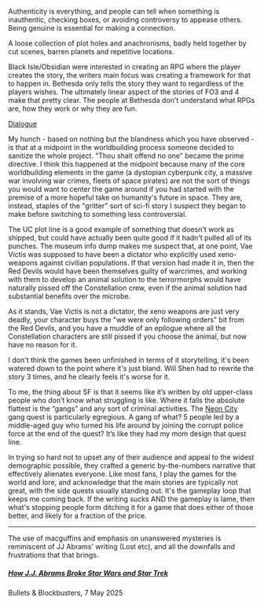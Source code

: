 Authenticity is everything, and people can tell when something is inauthentic, checking boxes, or avoiding controversy to appease others. Being genuine is essential for making a connection. 

A loose collection of plot holes and anachronisms, badly held together by cut scenes, barren planets and repetitive locations.

Black Isle/Obsidian were interested in creating an RPG where the player creates the story, the writers main focus was creating a framework for that to happen in. Bethesda only tells the story they want to regardless of the players wishes. The ultimately linear aspect of the stories of FO3 and 4 make that pretty clear. The people at Bethesda don't understand what RPGs are, how they work or why they are fun.

[Dialogue](Dialogue.md)

My hunch - based on nothing but the blandness which you have observed - is that at a midpoint in the worldbuilding process someone decided to sanitize the whole project. "Thou shalt offend no one" became the prime directive. I think this happened at the midpoint because many of the core worldbuilding elements in the game (a dystopian cyberpunk city, a massive war involving war crimes, fleets of space pirates) are not the sort of things you would want to center the game around if you had started with the premise of a more hopeful take on humanity's future in space. They are, instead, staples of the "gritter" sort of sci-fi story I suspect they began to make before switching to something less controversial.

The UC plot line is a good example of something that doesn't work as shipped, but could have actually been quite good if it hadn't pulled all of its punches. The museum info dump makes me suspect that, at one point, Vae Victis was supposed to have been a dictator who explicitly used xeno-weapons against civilian populations. If that version had made it in, then the Red Devils would have been themselves guilty of warcrimes, and working with them to develop an animal solution to the terrormorphs would have naturally pissed off the Constellation crew, even if the animal solution had substantial benefits over the microbe.

As it stands, Vae Victis is not a dictator, the xeno weapons are just very deadly, your character buys the "we were only following orders" bit from the Red Devils, and you have a muddle of an epilogue where all the Constellation characters are still pissed if you choose the animal, but now have no reason for it.

I don't think the games been unfinished in terms of it storytelling, it's been watered down to the point where it's just bland.
Will Shen had to rewrite the story 3 times, and he clearly feels it's worse for it.

To me, the thing about SF is that it seems like it’s written by old upper-class people who don’t know what struggling is like. Where it falls the absolute flattest is the “gangs” and any sort of criminal activities.
The [Neon City](Neon%20City.md) gang quest is particularly egregious. A gang of what? 5 people led by a middle-aged guy who turned his life around by joining the corrupt police force at the end of the quest? It’s like they had my mom design that quest line.

In trying so hard not to upset any of their audience and appeal to the widest demographic possible, they crafted a generic by-the-numbers narrative that effectively alienates everyone.
Like most fans, I play the games for the world and lore, and acknowledge that the main stories are typically not great, with the side quests usually standing out. It's the gameplay loop that keeps me coming back. If the writing sucks AND the gameplay is lame, then what's stopping people form ditching it for a game that does either of those better, and likely for a fraction of the price.

---

The use of macguffins and emphasis on unanswered mysteries is reminiscent of JJ Abrams' writing (Lost etc), and all the downfalls and frustrations that that brings.
##### [How J.J. Abrams Broke Star Wars and Star Trek](https://www.youtube.com/watch?v=KczF0DW5nXc&list=PLM_F6ru-Us2x81nVrr7NIWlvvpf5X4KwJ&index=87)
Bullets & Blockbusters, 7 May 2025